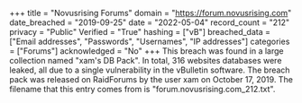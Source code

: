 +++
title = "Novusrising Forums"
domain = "https://forum.novusrising.com"
date_breached = "2019-09-25"
date = "2022-05-04"
record_count = "212"
privacy = "Public"
Verified = "True"
hashing = ["vB"]
breached_data = ["Email addresses", "Passwords", "Usernames", "IP addresses"]
categories = ["Forums"]
acknowledged = "No"
+++
This breach was found in a large collection named "xam's DB Pack". In total, 316 websites databases were leaked, all due to a single vulnerability in the vBulletin software. The breach pack was released on RaidForums by the user xam on October 17, 2019. The filename that this entry comes from is "forum.novusrising.com_212.txt".
